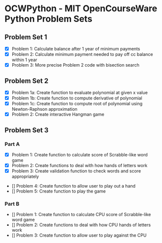 # OCWPython - MIT OpenCourseWare Python Problem Sets

## Problem Set 1
- [x] Problem 1: Calculate balance after 1 year of minimum payments
- [x] Problem 2: Calculate minimum payment needed to pay off cc balance within 1 year
- [x] Problem 3: More precise Problem 2 code with bisection search

## Problem Set 2
- [x] Problem 1a: Create function to evaluate polynomial at given x value
- [x] Problem 1b: Create function to compute derivative of polynomial
- [x] Problem 1c: Create function to compute root of polynomial using Newton-Raphson approximation
- [x] Problem 2: Create interactive Hangman game

## Problem Set 3
### Part A
- [x] Problem 1: Create function to calculate score of Scrabble-like word game
- [x] Problem 2: Create functions to deal with how hands of letters work
- [x] Problem 3: Create validation function to check words and score appropriately
- [] Problem 4: Create function to allow user to play out a hand
- [] Problem 5: Create function to play the game
### Part B
- [] Problem 1: Create function to calculate CPU  score of Scrabble-like word game
- [] Problem 2: Create functions to deal with how CPU hands of letters work
- [] Problem 3: Create function to allow user to play against the CPU